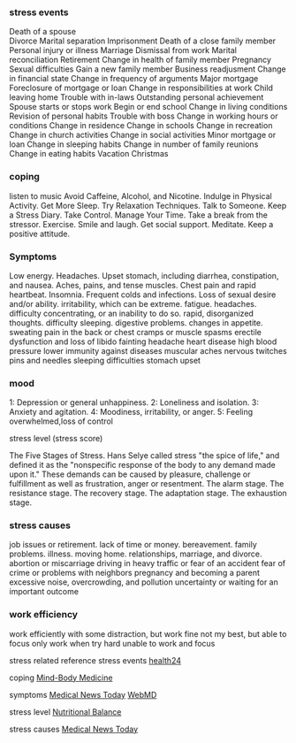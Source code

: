 ### stress events
Death of a spouse	
Divorce
Marital separation
Imprisonment
Death of a close family member
Personal injury or illness
Marriage
Dismissal from work
Marital reconciliation
Retirement
Change in health of family member
Pregnancy
Sexual difficulties
Gain a new family member
Business readjusment
Change in financial state
Change in frequency of arguments
Major mortgage
Foreclosure of mortgage or loan
Change in responsibilities at work
Child leaving home
Trouble with in-laws
Outstanding personal achievement
Spouse starts or stops work
Begin or end school
Change in living conditions
Revision of personal habits
Trouble with boss
Change in working hours or conditions
Change in residence
Change in schools
Change in recreation
Change in church activities
Change in social activities
Minor mortgage or loan
Change in sleeping habits
Change in number of family reunions
Change in eating habits
Vacation
Christmas


### coping

listen to music
Avoid Caffeine, Alcohol, and Nicotine. 
Indulge in Physical Activity. 
Get More Sleep. 
Try Relaxation Techniques. 
Talk to Someone. 
Keep a Stress Diary. 
Take Control. 
Manage Your Time.
Take a break from the stressor. 
Exercise. 
Smile and laugh. 
Get social support. 
Meditate.
Keep a positive attitude.

### Symptoms 
Low energy.
Headaches.
Upset stomach, including diarrhea, constipation, and nausea.
Aches, pains, and tense muscles.
Chest pain and rapid heartbeat.
Insomnia.
Frequent colds and infections.
Loss of sexual desire and/or ability.
irritability, which can be extreme.
fatigue.
headaches.
difficulty concentrating, or an inability to do so.
rapid, disorganized thoughts.
difficulty sleeping.
digestive problems.
changes in appetite.
sweating
pain in the back or chest
cramps or muscle spasms
erectile dysfunction and loss of libido
fainting
headache
heart disease
high blood pressure
lower immunity against diseases
muscular aches
nervous twitches
pins and needles
sleeping difficulties
stomach upset

### mood 
1: Depression or general unhappiness.
2: Loneliness and isolation.
3: Anxiety and agitation.
4: Moodiness, irritability, or anger.
5: Feeling overwhelmed,loss of control



stress level (stress score)

The Five Stages of Stress. Hans Selye called stress "the spice of life," and defined it as the "nonspecific response of the body to any demand made upon it." These demands can be caused by pleasure, challenge or fulfillment as well as frustration, anger or resentment.
The alarm stage.
The resistance stage.
The recovery stage.
The adaptation stage.
The exhaustion stage.


### stress causes
job issues or retirement.
lack of time or money.
bereavement.
family problems.
illness.
moving home.
relationships, marriage, and divorce.
abortion or miscarriage
driving in heavy traffic or fear of an accident
fear of crime or problems with neighbors
pregnancy and becoming a parent
excessive noise, overcrowding, and pollution
uncertainty or waiting for an important outcome

### work efficiency 
work efficiently 
with some distraction, but work fine 
not my best, but able to focus 
only work when try hard 
unable to work and focus 


stress related reference 
stress events 
[health24](https://www.health24.com/Medical/Stress/About-Stress/41-major-life-stressors-20120721)

coping 
[Mind-Body Medicine](https://cmbm.org/blog/5-ways-relieve-stress/)

symptoms 
[Medical News Today](https://www.medicalnewstoday.com/articles/323324.php)
[WebMD](https://www.webmd.com/balance/stress-management/stress-symptoms-effects_of-stress-on-the-body#1)

stress level 
[Nutritional Balance](https://nutritionalbalancing.org/center/htma/conditions/articles/distress.php)

stress causes
[Medical News Today](https://www.medicalnewstoday.com/articles/145855.php)
